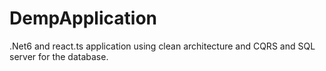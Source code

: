 # DempApplication
.Net6 and react.ts application using clean architecture and CQRS and SQL server for the database. 
